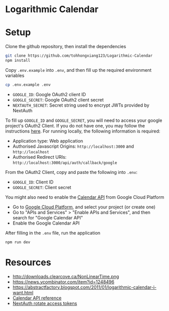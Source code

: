 # Logarithmic Calendar

# Setup

Clone the github repository, then install the dependencies

```bash
git clone https://github.com/tohhongxiang123/Logarithmic-Calendar
npm install
```

Copy `.env.example` into `.env`, and then fill up the required environment variables

```bash
cp .env.example .env
```

- `GOOGLE_ID`: Google OAuth2 client ID
- `GOOGLE_SECRET`: Google OAuth2 client secret
- `NEXTAUTH_SECRET`: Secret string used to encrypt JWTs provided by NextAuth

To fill up `GOOGLE_ID` and `GOOGLE_SECRET`, you will need to access your google project's OAuth2 Client. If you do not have one, you may follow the instructions [here](https://support.google.com/cloud/answer/6158849?hl=en). For running locally, the following information is required:
- Application type: Web application
- Authorised Javascript Origins: `http://localhost:3000` and `http://localhost` 
- Authorised Redirect URIs: `http://localhost:3000/api/auth/callback/google`

From the OAuth2 Client, copy and paste the following into `.env`: 
- `GOOGLE_ID`: Client ID
- `GOOGLE_SECRET`: Client secret

You might also need to enable the [Calendar API](https://developers.google.com/calendar/api) from Google Cloud Platform
- Go to [Google Cloud Platform](https://console.cloud.google.com), and select your project (or create one)
- Go to "APIs and Services" > "Enable APIs and Services", and then search for "Google Calendar API"
- Enable the Google Calendar API 

After filling in the `.env` file, run the application

```bash
npm run dev
```

# Resources

- http://downloads.clearcove.ca/NonLinearTime.png
- https://news.ycombinator.com/item?id=1248496
- https://abstractfactory.blogspot.com/2011/01/logarithmic-calendar-i-want.html
- [Calendar API reference](https://developers.google.com/calendar/api/v3/reference)
- [NextAuth rotate access tokens](https://github.com/ndom91/newtelco-tab/blob/3f4153c7aa94c7f6cfeeb3778be3cdb1ec6ee243/src/pages/api/auth/%5B...nextauth%5D.ts#L32)